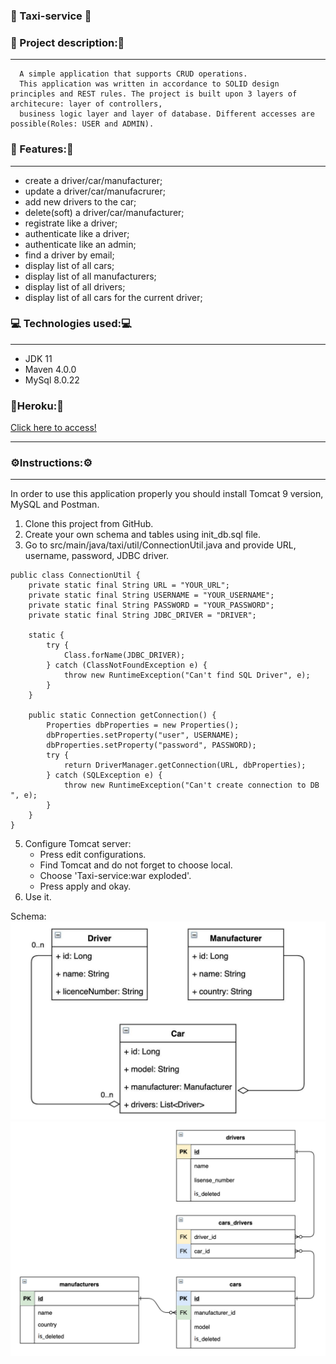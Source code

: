 ﻿### 🚖 Taxi-service 🚖
### 📜 Project description:📜
___
      A simple application that supports CRUD operations.
      This application was written in accordance to SOLID design principles and REST rules. The project is built upon 3 layers of architecure: layer of controllers,
      business logic layer and layer of database. Different accesses are possible(Roles: USER and ADMIN).
###  📌 Features:📌
___
* create a driver/car/manufacturer;
* update a driver/car/manufacrurer;
* add new drivers to the car;
* delete(soft) a driver/car/manufacturer;
* registrate like a driver;
* authenticate like a driver;
* authenticate like an admin;
* find a driver by email;
* display list of all cars;
* display list of all manufacturers;
* display list of all drivers;
* display list of all cars for the current driver;
### 💻 Technologies used:💻
___
* JDK 11
* Maven 4.0.0
* MySql 8.0.22
### 🎇Heroku:🎇
[Click here to access!](https://taxi-service-crud-project.herokuapp.com/login)
___

### ⚙️Instructions:⚙️
___
In order to use this application properly you should install Tomcat 9 version, MySQL and Postman.
1) Clone this project from GitHub.
2) Create your own schema and tables using init_db.sql file.
3) Go to src/main/java/taxi/util/ConnectionUtil.java and provide URL, username, password, JDBC driver.
```
public class ConnectionUtil {
    private static final String URL = "YOUR_URL";
    private static final String USERNAME = "YOUR_USERNAME";
    private static final String PASSWORD = "YOUR_PASSWORD";
    private static final String JDBC_DRIVER = "DRIVER";

    static {
        try {
            Class.forName(JDBC_DRIVER);
        } catch (ClassNotFoundException e) {
            throw new RuntimeException("Can't find SQL Driver", e);
        }
    }

    public static Connection getConnection() {
        Properties dbProperties = new Properties();
        dbProperties.setProperty("user", USERNAME);
        dbProperties.setProperty("password", PASSWORD);
        try {
            return DriverManager.getConnection(URL, dbProperties);
        } catch (SQLException e) {
            throw new RuntimeException("Can't create connection to DB ", e);
        }
    }
}
```
5) Configure Tomcat server:   
   * Press edit configurations.
   * Find Tomcat and do not forget to choose local.
   * Choose 'Taxi-service:war exploded'.
   * Press apply and okay.
6) Use it.

Schema:
   ![whole schema_1](UML_diagram.jpg)
   ![whole schema_1](db_diagram.png)
